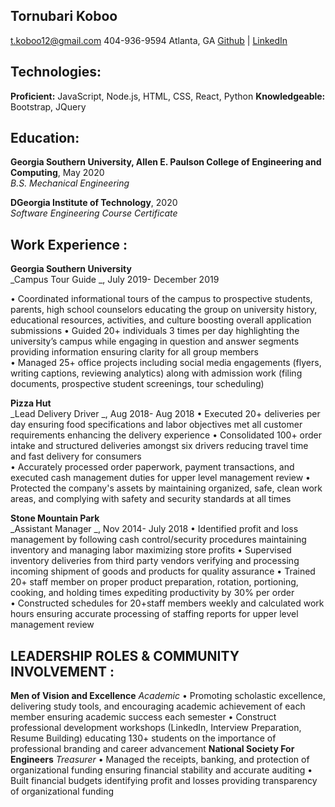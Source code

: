 ## Tornubari Koboo

t.koboo12@gmail.com 
404-936-9594
Atlanta, GA
[Github](https://github.com/TornubariKoboo) | [LinkedIn](https://www.linkedin.com/in/tornubari-koboo/)

## Technologies:

**Proficient:** JavaScript, Node.js, HTML, CSS, React, Python
**Knowledgeable:**  Bootstrap, JQuery

## Education:

**Georgia Southern University, Allen E. Paulson College of Engineering and Computing**, May 2020  
_B.S. Mechanical Engineering_

**DGeorgia Institute of Technology**, 2020  
_Software Engineering Course Certificate_  


## Work Experience :
**Georgia Southern University**  
_Campus Tour Guide _, July 2019- December 2019

•	Coordinated informational tours of the campus to prospective students, parents, high school counselors educating the group on university history, educational resources, activities, and culture boosting overall application submissions 
•	Guided 20+ individuals 3 times per day highlighting the university’s campus while engaging in question and answer segments providing information ensuring clarity for all group members  
•	Managed 25+ office projects including social media engagements (flyers, writing captions, reviewing analytics) along with admission work (filing documents, prospective student screenings, tour scheduling) 

**Pizza Hut**  
_Lead Delivery Driver _, Aug 2018- Aug 2018
•	Executed 20+ deliveries per day ensuring food specifications and labor objectives met all customer requirements enhancing the delivery experience 
•	Consolidated 100+ order intake and structured deliveries amongst six drivers reducing travel time and fast delivery for consumers  
•	Accurately processed order paperwork, payment transactions, and executed cash management duties for upper level management review 
•	Protected the company's assets by maintaining organized, safe, clean work areas, and complying with safety and security standards at all times 

**Stone Mountain Park**  
_Assistant Manager _, Nov 2014- July 2018
•	Identified profit and loss management by following cash control/security procedures maintaining inventory and managing labor maximizing store profits 
•	Supervised inventory deliveries from third party vendors verifying and processing incoming shipment of goods and products for quality assurance 
•	Trained 20+ staff member on proper product preparation, rotation, portioning, cooking, and holding times expediting productivity by 30% per order  
•	Constructed schedules for 20+staff members weekly and calculated work hours ensuring accurate processing of staffing reports for upper level management review 


## LEADERSHIP ROLES & COMMUNITY INVOLVEMENT :
**Men of Vision and Excellence** 
_Academic_
•	Promoting scholastic excellence, delivering study tools, and encouraging academic achievement of each member ensuring academic success each semester 
•	Construct professional development workshops (LinkedIn, Interview Preparation, Resume Building) educating 130+ students on the importance of professional branding and career advancement 
**National Society For Engineers**
_Treasurer_
•	Managed the receipts, banking, and protection of organizational funding ensuring financial stability and accurate auditing
•	Built financial budgets identifying profit and losses providing transparency of organizational funding  

